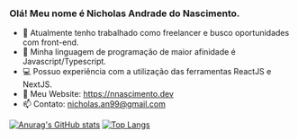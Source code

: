 ### Olá! Meu nome é Nicholas Andrade do Nascimento.

<!--
**NicholasNascimento/NicholasNascimento** is a ✨ _special_ ✨ repository because its `README.md` (this file) appears on your GitHub profile.

Here are some ideas to get you started:

- 🔭 I’m currently working on ...
- 🌱 I’m currently learning ...
- 👯 I’m looking to collaborate on ...
- 🤔 I’m looking for help with ...
- 💬 Ask me about ...
- 📫 How to reach me: ...
- 😄 Pronouns: ...
- ⚡ Fun fact: ...
-->

- 🔭 Atualmente tenho trabalhado como freelancer e busco oportunidades com front-end.
- 💜 Minha linguagem de programação de maior afinidade é Javascript/Typescript.
- 💻 Possuo experiência com a utilização das ferramentas ReactJS e NextJS.
- 🔗 Meu Website: https://nnascimento.dev
- 📫 Contato: nicholas.an99@gmail.com

[![Anurag's GitHub stats](https://github-readme-stats.vercel.app/api?username=NicholasNascimento&show_icons=true&theme=tokyonight)](https://github.com/anuraghazra/github-readme-stats)
[![Top Langs](https://github-readme-stats.vercel.app/api/top-langs/?username=NicholasNascimento&theme=tokyonight&layout=compact)](https://github.com/anuraghazra/github-readme-stats)
